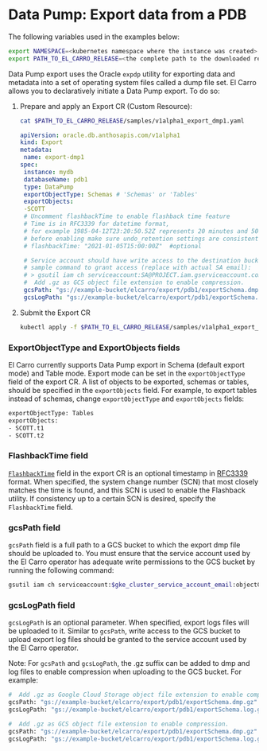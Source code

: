 # Data Pump: Export data from a PDB

The following variables used in the examples below:

```sh
export NAMESPACE=<kubernetes namespace where the instance was created>
export PATH_TO_EL_CARRO_RELEASE=<the complete path to the downloaded release directory>
```


Data Pump export uses the Oracle `expdp` utility for exporting data and metadata
into a set of operating system files called a dump file set. El Carro allows you
to declaratively initiate a Data Pump export. To do so:

1.  Prepare and apply an Export CR (Custom Resource):
    ```sh
    cat $PATH_TO_EL_CARRO_RELEASE/samples/v1alpha1_export_dmp1.yaml
    ```

    ```yaml
    apiVersion: oracle.db.anthosapis.com/v1alpha1
    kind: Export
    metadata:
     name: export-dmp1
    spec:
     instance: mydb
     databaseName: pdb1
     type: DataPump
     exportObjectType: Schemas # 'Schemas' or 'Tables'
     exportObjects:
     -SCOTT
     # Uncomment flashbackTime to enable flashback time feature
     # Time is in RFC3339 for datetime format,
     # for example 1985-04-12T23:20:50.52Z represents 20 minutes and 50.52 seconds after the 23rd hour of April 12th, 1985 in UTC.
     # before enabling make sure undo_retention settings are consistent with set time
     # flashbackTime: "2021-01-05T15:00:00Z"  #optional

     # Service account should have write access to the destination bucket,
     # sample command to grant access (replace with actual SA email):
     # > gsutil iam ch serviceaccount:SA@PROJECT.iam.gserviceaccount.com:objectCreator gs://example-bucket
     #  Add .gz as GCS object file extension to enable compression.
     gcsPath: "gs://example-bucket/elcarro/export/pdb1/exportSchema.dmp"
     gcsLogPath: "gs://example-bucket/elcarro/export/pdb1/exportSchema.log" #optional
    ```

2.  Submit the Export CR

    ```sh
    kubectl apply -f $PATH_TO_EL_CARRO_RELEASE/samples/v1alpha1_export_dmp1.yaml -n $NAMESPACE
    ```

### ExportObjectType and ExportObjects fields

El Carro currently supports Data Pump export in Schema (default export mode) and
Table mode. Export mode can be set in the `exportObjectType` field of the export
CR. A list of objects to be exported, schemas or tables, should be specified in
the `exportObjects` field. For example, to export tables instead of schemas,
change `exportObjectType` and `exportObjects` fields:

```sh
exportObjectType: Tables
exportObjects:
- SCOTT.t1
- SCOTT.t2
```

### FlashbackTime field

<code>[FlashbackTime](https://docs.oracle.com/cd/B28359_01/server.111/b28319/dp_export.htm#i1007150)</code>
field in the export CR is an optional timestamp in
[RFC3339](https://tools.ietf.org/html/rfc3339) format. When specified, the
system change number (SCN) that most closely matches the time is found, and this
SCN is used to enable the Flashback utility. If consistency up to a certain SCN
is desired, specify the <code>FlashbackTime</code> field.

### gcsPath field

`gcsPath` field is a full path to a GCS bucket to which the export dmp file
should be uploaded to. You must ensure that the service account used by the El
Carro operator has adequate write permissions to the GCS bucket by running the
following command:

```sh
gsutil iam ch serviceaccount:$gke_cluster_service_account_email:objectCreator gs://example-bucket
```

### gcsLogPath field

`gcsLogPath` is an optional parameter. When specified, export logs files will be
uploaded to it. Similar to `gcsPath`, write access to the GCS bucket to upload
export log files should be granted to the service account used by the El Carro
operator.

Note: For `gcsPath` and `gcsLogPath`, the .gz suffix can be added to dmp and log
files to enable compression when uploading to the GCS bucket. For example:

```sh
#  Add .gz as Google Cloud Storage object file extension to enable compression.
gcsPath: "gs://example-bucket/elcarro/export/pdb1/exportSchema.dmp.gz"
gcsLogPath: "gs://example-bucket/elcarro/export/pdb1/exportSchema.log.gz" # optional
```

```sh
#  Add .gz as GCS object file extension to enable compression.
gcsPath: "gs://example-bucket/elcarro/export/pdb1/exportSchema.dmp.gz"
gcsLogPath: "gs://example-bucket/elcarro/export/pdb1/exportSchema.log.gz" # optional
```
